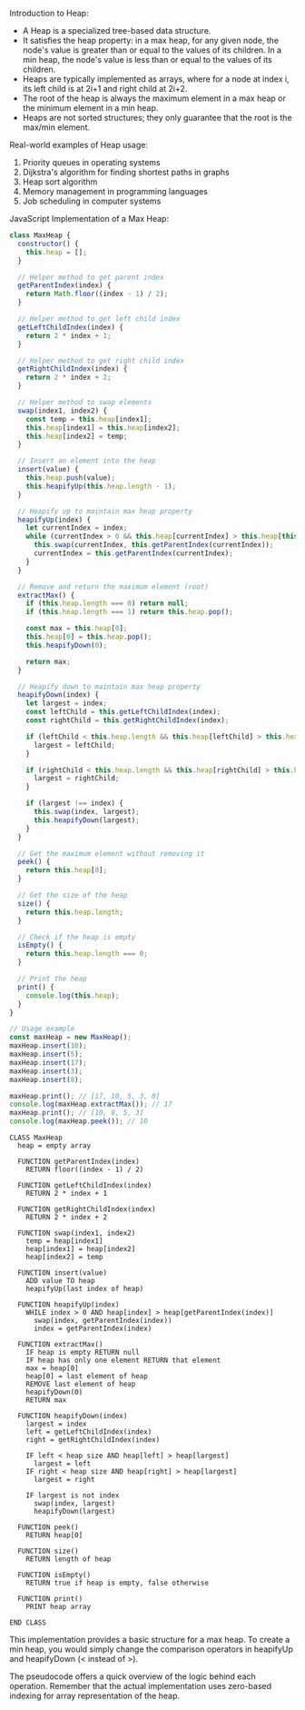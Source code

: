 Introduction to Heap:
- A Heap is a specialized tree-based data structure.
- It satisfies the heap property: in a max heap, for any given node, the node's value is greater than or equal to the values of its children. In a min heap, the node's value is less than or equal to the values of its children.
- Heaps are typically implemented as arrays, where for a node at index i, its left child is at 2i+1 and right child at 2i+2.
- The root of the heap is always the maximum element in a max heap or the minimum element in a min heap.
- Heaps are not sorted structures; they only guarantee that the root is the max/min element.

Real-world examples of Heap usage:
1. Priority queues in operating systems
2. Dijkstra's algorithm for finding shortest paths in graphs
3. Heap sort algorithm
4. Memory management in programming languages
5. Job scheduling in computer systems

JavaScript Implementation of a Max Heap:

```js
class MaxHeap {
  constructor() {
    this.heap = [];
  }

  // Helper method to get parent index
  getParentIndex(index) {
    return Math.floor((index - 1) / 2);
  }

  // Helper method to get left child index
  getLeftChildIndex(index) {
    return 2 * index + 1;
  }

  // Helper method to get right child index
  getRightChildIndex(index) {
    return 2 * index + 2;
  }

  // Helper method to swap elements
  swap(index1, index2) {
    const temp = this.heap[index1];
    this.heap[index1] = this.heap[index2];
    this.heap[index2] = temp;
  }

  // Insert an element into the heap
  insert(value) {
    this.heap.push(value);
    this.heapifyUp(this.heap.length - 1);
  }

  // Heapify up to maintain max heap property
  heapifyUp(index) {
    let currentIndex = index;
    while (currentIndex > 0 && this.heap[currentIndex] > this.heap[this.getParentIndex(currentIndex)]) {
      this.swap(currentIndex, this.getParentIndex(currentIndex));
      currentIndex = this.getParentIndex(currentIndex);
    }
  }

  // Remove and return the maximum element (root)
  extractMax() {
    if (this.heap.length === 0) return null;
    if (this.heap.length === 1) return this.heap.pop();

    const max = this.heap[0];
    this.heap[0] = this.heap.pop();
    this.heapifyDown(0);

    return max;
  }

  // Heapify down to maintain max heap property
  heapifyDown(index) {
    let largest = index;
    const leftChild = this.getLeftChildIndex(index);
    const rightChild = this.getRightChildIndex(index);

    if (leftChild < this.heap.length && this.heap[leftChild] > this.heap[largest]) {
      largest = leftChild;
    }

    if (rightChild < this.heap.length && this.heap[rightChild] > this.heap[largest]) {
      largest = rightChild;
    }

    if (largest !== index) {
      this.swap(index, largest);
      this.heapifyDown(largest);
    }
  }

  // Get the maximum element without removing it
  peek() {
    return this.heap[0];
  }

  // Get the size of the heap
  size() {
    return this.heap.length;
  }

  // Check if the heap is empty
  isEmpty() {
    return this.heap.length === 0;
  }

  // Print the heap
  print() {
    console.log(this.heap);
  }
}

// Usage example
const maxHeap = new MaxHeap();
maxHeap.insert(10);
maxHeap.insert(5);
maxHeap.insert(17);
maxHeap.insert(3);
maxHeap.insert(8);

maxHeap.print(); // [17, 10, 5, 3, 8]
console.log(maxHeap.extractMax()); // 17
maxHeap.print(); // [10, 8, 5, 3]
console.log(maxHeap.peek()); // 10
```

```
CLASS MaxHeap
  heap = empty array

  FUNCTION getParentIndex(index)
    RETURN floor((index - 1) / 2)

  FUNCTION getLeftChildIndex(index)
    RETURN 2 * index + 1

  FUNCTION getRightChildIndex(index)
    RETURN 2 * index + 2

  FUNCTION swap(index1, index2)
    temp = heap[index1]
    heap[index1] = heap[index2]
    heap[index2] = temp

  FUNCTION insert(value)
    ADD value TO heap
    heapifyUp(last index of heap)

  FUNCTION heapifyUp(index)
    WHILE index > 0 AND heap[index] > heap[getParentIndex(index)]
      swap(index, getParentIndex(index))
      index = getParentIndex(index)

  FUNCTION extractMax()
    IF heap is empty RETURN null
    IF heap has only one element RETURN that element
    max = heap[0]
    heap[0] = last element of heap
    REMOVE last element of heap
    heapifyDown(0)
    RETURN max

  FUNCTION heapifyDown(index)
    largest = index
    left = getLeftChildIndex(index)
    right = getRightChildIndex(index)
    
    IF left < heap size AND heap[left] > heap[largest]
      largest = left
    IF right < heap size AND heap[right] > heap[largest]
      largest = right
    
    IF largest is not index
      swap(index, largest)
      heapifyDown(largest)

  FUNCTION peek()
    RETURN heap[0]

  FUNCTION size()
    RETURN length of heap

  FUNCTION isEmpty()
    RETURN true if heap is empty, false otherwise

  FUNCTION print()
    PRINT heap array

END CLASS
```

This implementation provides a basic structure for a max heap. To create a min heap, you would simply change the comparison operators in heapifyUp and heapifyDown (< instead of >).

The pseudocode offers a quick overview of the logic behind each operation. Remember that the actual implementation uses zero-based indexing for array representation of the heap.